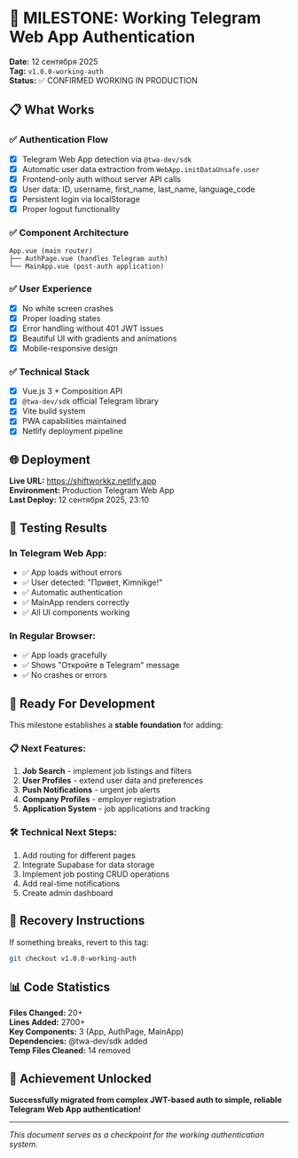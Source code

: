 # 🎉 MILESTONE: Working Telegram Web App Authentication

**Date:** 12 сентября 2025  
**Tag:** `v1.0.0-working-auth`  
**Status:** ✅ CONFIRMED WORKING IN PRODUCTION  

## 📋 What Works

### ✅ Authentication Flow
- [x] Telegram Web App detection via `@twa-dev/sdk`
- [x] Automatic user data extraction from `WebApp.initDataUnsafe.user`
- [x] Frontend-only auth without server API calls
- [x] User data: ID, username, first_name, last_name, language_code
- [x] Persistent login via localStorage
- [x] Proper logout functionality

### ✅ Component Architecture
```
App.vue (main router)
├── AuthPage.vue (handles Telegram auth)
└── MainApp.vue (post-auth application)
```

### ✅ User Experience
- [x] No white screen crashes
- [x] Proper loading states
- [x] Error handling without 401 JWT issues
- [x] Beautiful UI with gradients and animations
- [x] Mobile-responsive design

### ✅ Technical Stack
- [x] Vue.js 3 + Composition API
- [x] `@twa-dev/sdk` official Telegram library
- [x] Vite build system
- [x] PWA capabilities maintained
- [x] Netlify deployment pipeline

## 🌐 Deployment

**Live URL:** https://shiftworkkz.netlify.app  
**Environment:** Production Telegram Web App  
**Last Deploy:** 12 сентября 2025, 23:10  

## 🧪 Testing Results

### In Telegram Web App:
- ✅ App loads without errors
- ✅ User detected: "Привет, Kimnikge!"
- ✅ Automatic authentication
- ✅ MainApp renders correctly
- ✅ All UI components working

### In Regular Browser:
- ✅ App loads gracefully
- ✅ Shows "Откройте в Telegram" message
- ✅ No crashes or errors

## 🎯 Ready For Development

This milestone establishes a **stable foundation** for adding:

### 📋 Next Features:
1. **Job Search** - implement job listings and filters
2. **User Profiles** - extend user data and preferences  
3. **Push Notifications** - urgent job alerts
4. **Company Profiles** - employer registration
5. **Application System** - job applications and tracking

### 🛠 Technical Next Steps:
1. Add routing for different pages
2. Integrate Supabase for data storage
3. Implement job posting CRUD operations
4. Add real-time notifications
5. Create admin dashboard

## 🔄 Recovery Instructions

If something breaks, revert to this tag:
```bash
git checkout v1.0.0-working-auth
```

## 📊 Code Statistics

**Files Changed:** 20+  
**Lines Added:** 2700+  
**Key Components:** 3 (App, AuthPage, MainApp)  
**Dependencies:** @twa-dev/sdk added  
**Temp Files Cleaned:** 14 removed  

## 🎊 Achievement Unlocked

**Successfully migrated from complex JWT-based auth to simple, reliable Telegram Web App authentication!**

---
*This document serves as a checkpoint for the working authentication system.*